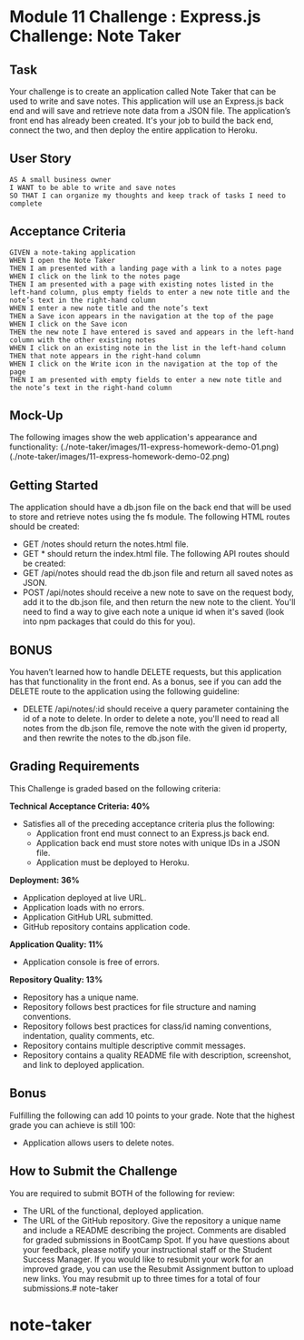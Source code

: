 # Module 11 Challenge : Express.js Challenge: Note Taker
## Task
Your challenge is to create an application called Note Taker that can be used to write and save notes. This application will use an Express.js back end and will save and retrieve note data from a JSON file.
The application’s front end has already been created. It's your job to build the back end, connect the two, and then deploy the entire application to Heroku.


## User Story
```
AS A small business owner
I WANT to be able to write and save notes
SO THAT I can organize my thoughts and keep track of tasks I need to complete
```

## Acceptance Criteria
```
GIVEN a note-taking application
WHEN I open the Note Taker
THEN I am presented with a landing page with a link to a notes page
WHEN I click on the link to the notes page
THEN I am presented with a page with existing notes listed in the left-hand column, plus empty fields to enter a new note title and the note’s text in the right-hand column
WHEN I enter a new note title and the note’s text
THEN a Save icon appears in the navigation at the top of the page
WHEN I click on the Save icon
THEN the new note I have entered is saved and appears in the left-hand column with the other existing notes
WHEN I click on an existing note in the list in the left-hand column
THEN that note appears in the right-hand column
WHEN I click on the Write icon in the navigation at the top of the page
THEN I am presented with empty fields to enter a new note title and the note’s text in the right-hand column
```

## Mock-Up
The following images show the web application's appearance and functionality: (./note-taker/images/11-express-homework-demo-01.png)
(./note-taker/images/11-express-homework-demo-02.png)

## Getting Started
The application should have a db.json file on the back end that will be used to store and retrieve notes using the fs module.
The following HTML routes should be created:
* GET /notes should return the notes.html file.
* GET * should return the index.html file.
The following API routes should be created:
* GET /api/notes should read the db.json file and return all saved notes as JSON.
* POST /api/notes should receive a new note to save on the request body, add it to the db.json file, and then return the new note to the client. You'll need to find a way to give each note a unique id when it's saved (look into npm packages that could do this for you).

## BONUS 
You haven’t learned how to handle DELETE requests, but this application has that functionality in the front end. As a bonus, see if you can add the DELETE route to the application using the following guideline:
* DELETE /api/notes/:id should receive a query parameter containing the id of a note to delete. In order to delete a note, you'll need to read all notes from the db.json file, remove the note with the given id property, and then rewrite the notes to the db.json file.


## Grading Requirements
This Challenge is graded based on the following criteria:

**Technical Acceptance Criteria: 40%**
* Satisfies all of the preceding acceptance criteria plus the following:
    * Application front end must connect to an Express.js back end.
    * Application back end must store notes with unique IDs in a JSON file.
    * Application must be deployed to Heroku.

**Deployment: 36%**
* Application deployed at live URL.
* Application loads with no errors.
* Application GitHub URL submitted.
* GitHub repository contains application code.

**Application Quality: 11%**
* Application console is free of errors.

**Repository Quality: 13%**
* Repository has a unique name.
* Repository follows best practices for file structure and naming conventions.
* Repository follows best practices for class/id naming conventions, indentation, quality comments, etc.
* Repository contains multiple descriptive commit messages.
* Repository contains a quality README file with description, screenshot, and link to deployed application.

## Bonus
Fulfilling the following can add 10 points to your grade. Note that the highest grade you can achieve is still 100:
* Application allows users to delete notes.


## How to Submit the Challenge
You are required to submit BOTH of the following for review:
* The URL of the functional, deployed application.
* The URL of the GitHub repository. Give the repository a unique name and include a README describing the project.
Comments are disabled for graded submissions in BootCamp Spot. If you have questions about your feedback, please notify your instructional staff or the Student Success Manager. If you would like to resubmit your work for an improved grade, you can use the Resubmit Assignment button to upload new links. You may resubmit up to three times for a total of four submissions.# note-taker
# note-taker
